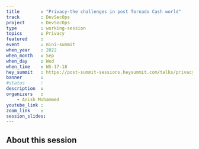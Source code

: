```yaml
---
title        : "Privacy-the challenges in post Tornado Cash world"
track        : DevSecOps
project      : DevSecOps
type         : working-session
topics       : Privacy
featured     :
event        : mini-summit
when_year    : 2022
when_month   : Sep
when_day     : Wed
when_time    : WS-17-18
hey_summit   : https://post-summit-sessions.heysummit.com/talks/privacy-the-challenges-in-post-tornado-cash-world/
banner       : 
#status      : 
description  :
organizers   :
    - Anish Mohammed     
youtube_link : 
zoom_link    : 
session_slides:
---
```




## About this session
